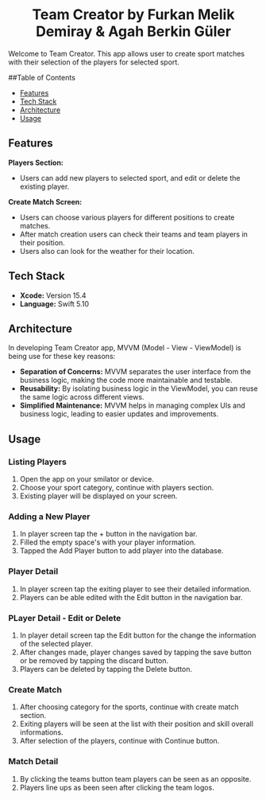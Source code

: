 <div  align="center">
<h1> Team Creator 
by Furkan Melik Demiray & Agah Berkin Güler </h1>
</div>
 
Welcome to Team Creator. This app allows user to create sport matches with their selection of the players for selected sport.

##Table of Contents
- [Features](#features)
- [Tech Stack](#tech-stack)
- [Architecture](#architecture)
- [Usage](#usage)


## Features
 **Players Section:**
 - Users can add new players to selected sport, and edit or delete the existing player.
 
**Create Match Screen:**
- Users can choose various players for different positions to create matches.
- After match creation users can check their teams and team players in their position. 
- Users also can look for the weather for their location.

## Tech Stack
- **Xcode:** Version 15.4
- **Language:** Swift 5.10
 
 
## Architecture

In developing Team Creator app, MVVM (Model - View - ViewModel) is being use for these key reasons:

- **Separation of Concerns:**  MVVM separates the user interface from the business logic, making the code more maintainable and testable.
- **Reusability:** By isolating business logic in the ViewModel, you can reuse the same logic across different views.
- **Simplified Maintenance:** MVVM helps in managing complex UIs and business logic, leading to easier updates and improvements.


## Usage

### Listing Players
1. Open the app on your smilator or device.
2. Choose your sport category, continue with players section.
3. Existing player will be displayed on your screen. 

### Adding a New Player
1. In player screen tap the + button in the navigation bar.
2. Filled the empty space's with your player information.
3. Tapped the Add Player button to add player into the database.

### Player Detail
1. In player screen tap the exiting player to see their detailed information.
2. Players can be able edited with the Edit button in the navigation bar.

### PLayer Detail - Edit or Delete
1. In player detail screen tap the Edit button for the change the information of the selected player.
2. After changes made, player changes saved by tapping the save button or be removed by tapping the discard button.
3. Players can be deleted by tapping the Delete button.

### Create Match
1. After choosing category for the sports, continue with create match section.
2. Exiting players will be seen at the list with their position and skill overall informations.
3. After selection of the players, continue with Continue button.

### Match Detail
1. By clicking the teams button team players can be seen as an opposite.
2. Players line ups as been seen after clicking the team logos.
